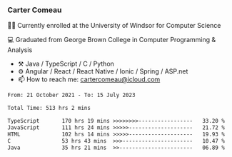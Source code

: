 ### Carter Comeau

🙋‍♂️ Currently enrolled at the University of Windsor for Computer Science

💻 Graduated from George Brown College in Computer Programming & Analysis

- ⚒️ Java / TypeScript / C / Python
- ⚙️ Angular / React / React Native / Ionic / Spring / ASP.net
- 📫 How to reach me: cartercomeau@icloud.com

<!--START_SECTION:waka-->

```txt
From: 21 October 2021 - To: 15 July 2023

Total Time: 513 hrs 2 mins

TypeScript       170 hrs 19 mins >>>>>>>>-----------------   33.20 %
JavaScript       111 hrs 24 mins >>>>>--------------------   21.72 %
HTML             102 hrs 14 mins >>>>>--------------------   19.93 %
C                53 hrs 43 mins  >>>----------------------   10.47 %
Java             35 hrs 21 mins  >>-----------------------   06.89 %
```

<!--END_SECTION:waka-->
